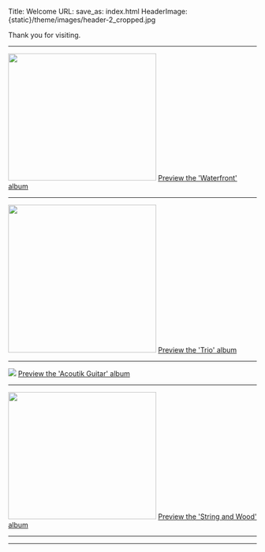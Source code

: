 Title: Welcome
URL:
save_as: index.html
HeaderImage:  {static}/theme/images/header-2_cropped.jpg

Thank you for visiting.<hr>

<a href= "http://waterfront.johnclarkemusic.com/" target="_blank"  title="Preview Album"> <img class="figure-img img-fluid rounded img-thumbnail" width="300" height="258" src="{static}/images/waterfrontCover600x600.jpg"></a> <a href= "http://waterfront.johnclarkemusic.com/" target="_blank"  title="Preview Album">Preview the 'Waterfront' album </a> <hr>


<a href= "http://trio.johnclarkemusic.com/" target="_blank"  title="Preview Album"> <img class="figure-img img-fluid rounded img-thumbnail" width="300"  src="{static}/images/trio_cover.png"></a> <a href= "http://trio.johnclarkemusic.com/" target="_blank"  title="Preview Album">Preview the 'Trio' album </a><hr>


<a href= "http://acoustik_guitar.johnclarkemusic.com/" target="_blank"  title="Preview Album"> <img class="figure-img img-fluid rounded img-thumbnail" src="{static}/images/Acoustik-Guitar-2006-album-cover-300x258.jpg"></a> <a href= "http://acoustik_guitar.johnclarkemusic.com/" target="_blank"  title="Preview Album">Preview the 'Acoutik Guitar' album </a><hr>


<a href= "http://stringandwood.johnclarkemusic.com/" target="_blank"  title="Preview Album"> <img class="figure-img img-fluid rounded img-thumbnail" width="300" height="258" src="https://main.dl6yssa90aeyi.amplifyapp.com/static/images/large.jpeg"></a> <a href= "http://stringandwood.johnclarkemusic.com/" target="_blank"  title="Preview Album">Preview the 'String and Wood' album </a><hr>

---

<!--Guitar Practice Live Stream on Mondays 6pm PST on -->



<!--<ul>-->
 <!--<li> <a href= "https://youtu.be/c63cMXI6Pcc" target="_blank">YouTube</a></li>-->

  <!--<li><a href="https://twitch.com/johnclarkemusic" target="_blank">Twitch</a></li>-->

 <!--</ul>-->



<!--<img class="figure-img img-fluid rounded img-thumbnail" src="{static}/static/images/johnclarkemusic_livestream_image.jpg">-->
<!--<!-- -->
<!--### Now booking Events.   -->

<!--[> [Contact me here with your event details](pages/contact.html) <]-->
